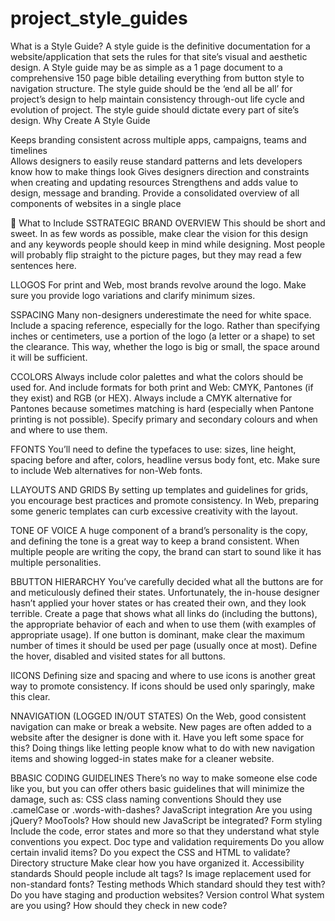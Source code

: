 # project_style_guides

What is a Style Guide?
A style guide is the definitive documentation for a website/application that sets the rules for that site’s visual and aesthetic design.
A Style guide may be as simple as a 1 page document to a comprehensive 150 page bible detailing everything from button style to navigation structure.
The style guide should be the ‘end all be all’ for project’s design to help maintain consistency through-out life cycle and evolution of project. The style guide should dictate every part of site’s design.
Why Create A Style Guide

Keeps branding consistent across multiple apps, campaigns, teams and timelines  
Allows designers to easily reuse standard patterns and lets developers know how to make things look
Gives designers direction and constraints when creating and updating resources
Strengthens and adds value to design, message and branding.
Provide a consolidated overview of all components of websites in a single place


What to Include
SSTRATEGIC BRAND OVERVIEW 
This should be short and sweet. In as few words as possible, make clear the vision for this design and any keywords people should keep in mind while designing. Most people will probably flip straight to the picture pages, but they may read a few sentences here.

LLOGOS 
For print and Web, most brands revolve around the logo. Make sure you provide logo variations and clarify minimum sizes.

SSPACING 
Many non-designers underestimate the need for white space. Include a spacing reference, especially for the logo. Rather than specifying inches or centimeters, use a portion of the logo (a letter or a shape) to set the clearance. This way, whether the logo is big or small, the space around it will be sufficient.

CCOLORS 
Always include color palettes and what the colors should be used for. And include formats for both print and Web: CMYK, Pantones (if they exist) and RGB (or HEX). Always include a CMYK alternative for Pantones because sometimes matching is hard (especially when Pantone printing is not possible). Specify primary and secondary colours and when and where to use them.

FFONTS 
You’ll need to define the typefaces to use: sizes, line height, spacing before and after, colors, headline versus body font, etc. Make sure to include Web alternatives for non-Web fonts.


LLAYOUTS AND GRIDS 
By setting up templates and guidelines for grids, you encourage best practices and promote consistency. In Web, preparing some generic templates can curb excessive creativity with the layout.


TONE OF VOICE 
A huge component of a brand’s personality is the copy, and defining the tone is a great way to keep a brand consistent. When multiple people are writing the copy, the brand can start to sound like it has multiple personalities.


BBUTTON HIERARCHY
You’ve carefully decided what all the buttons are for and meticulously defined their states. Unfortunately, the in-house designer hasn’t applied your hover states or has created their own, and they look terrible.
Create a page that shows what all links do (including the buttons), the appropriate behavior of each and when to use them (with examples of appropriate usage). If one button is dominant, make clear the maximum number of times it should be used per page (usually once at most). Define the hover, disabled and visited states for all buttons.

IICONS
Defining size and spacing and where to use icons is another great way to promote consistency. If icons should be used only sparingly, make this clear.

NNAVIGATION (LOGGED IN/OUT STATES) 
On the Web, good consistent navigation can make or break a website. New pages are often added to a website after the designer is done with it. Have you left some space for this? Doing things like letting people know what to do with new navigation items and showing logged-in states make for a cleaner website.

BBASIC CODING GUIDELINES
There’s no way to make someone else code like you, but you can offer others basic guidelines that will minimize the damage, such as:
CSS class naming conventions
Should they use .camelCase or .words-with-dashes?
JavaScript integration
Are you using jQuery? MooTools? How should new JavaScript be integrated?
Form styling
Include the code, error states and more so that they understand what style conventions you expect.
Doc type and validation requirements
Do you allow certain invalid items? Do you expect the CSS and HTML to validate?
Directory structure
Make clear how you have organized it.
Accessibility standards
Should people include alt tags? Is image replacement used for non-standard fonts?
Testing methods
Which standard should they test with? Do you have staging and production websites?
Version control
What system are you using? How should they check in new code?



